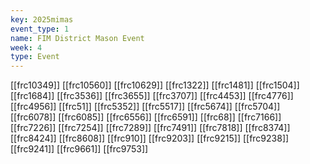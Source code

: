 ```yaml
---
key: 2025mimas
event_type: 1
name: FIM District Mason Event
week: 4
type: Event
---
```

[[frc10349]]
[[frc10560]]
[[frc10629]]
[[frc1322]]
[[frc1481]]
[[frc1504]]
[[frc1684]]
[[frc3536]]
[[frc3655]]
[[frc3707]]
[[frc4453]]
[[frc4776]]
[[frc4956]]
[[frc51]]
[[frc5352]]
[[frc5517]]
[[frc5674]]
[[frc5704]]
[[frc6078]]
[[frc6085]]
[[frc6556]]
[[frc6591]]
[[frc68]]
[[frc7166]]
[[frc7226]]
[[frc7254]]
[[frc7289]]
[[frc7491]]
[[frc7818]]
[[frc8374]]
[[frc8424]]
[[frc8608]]
[[frc910]]
[[frc9203]]
[[frc9215]]
[[frc9238]]
[[frc9241]]
[[frc9661]]
[[frc9753]]
